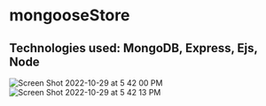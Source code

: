 # mongooseStore
## Technologies used: MongoDB, Express, Ejs, Node
![Screen Shot 2022-10-29 at 5 42 00 PM](https://user-images.githubusercontent.com/97377111/198857668-0963df19-7e1e-4349-b49e-b818c5181d95.png)
![Screen Shot 2022-10-29 at 5 42 13 PM](https://user-images.githubusercontent.com/97377111/198857670-ed9a09b4-7326-44aa-b392-ece737aed41c.png)
